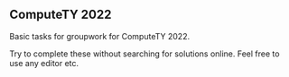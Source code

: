 ## ComputeTY 2022

Basic tasks for groupwork for ComputeTY 2022.

Try to complete these without searching for solutions online.
Feel free to use any editor etc.